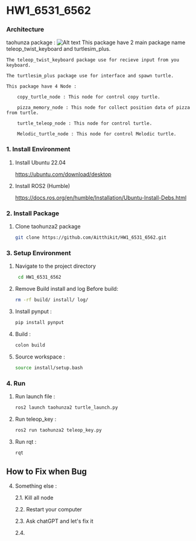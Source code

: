 # HW1_6531_6562

### Architecture
   taohunza package :
    ![Alt text]()
    This package have 2 main package name teleop_twist_keyboard and turtlesim_plus.
   
    The teleop_twist_keyboard package use for recieve input from you keyboard.

    The turtlesim_plus package use for interface and spawn turtle.

    This package have 4 Node :

        copy_turtle_node : This node for control copy turtle.
   
        pizza_memory_node : This node for collect position data of pizza from turtle. 

        turtle_teleop_node : This node for control turtle.

        Melodic_turtle_node : This node for control Melodic turtle.


### 1. Install Environment
1. Install Ubuntu 22.04
   
    https://ubuntu.com/download/desktop

2. Install ROS2 (Humble)

   https://docs.ros.org/en/humble/Installation/Ubuntu-Install-Debs.html

### 2. Install Package
1. Clone taohunza2 package
   ```sh
   git clone https://github.com/Aitthikit/HW1_6531_6562.git
   ```

### 3. Setup Environment
1. Navigate to the project directory
   ```sh
    cd HW1_6531_6562
    ```
2. Remove Build install and log Before build:
    ```sh
    rm -rf build/ install/ log/
    ```
3. Install pynput :
    ```sh
    pip install pynput
    ```
4. Build :
    ```sh
    colon build
    ``` 
5. Source workspace :
    ```sh
    source install/setup.bash 

### 4. Run
1. Run launch file :
   ```sh
   ros2 launch taohunza2 turtle_launch.py 
   ```
2. Run teleop_key :
   ```sh
   ros2 run taohunza2 teleop_key.py
   ``` 
4. Run rqt :
   ```sh
   rqt
   ```


## How to Fix when Bug
4. Something else :
   
   2.1. Kill all node
   
   2.2. Restart your computer
   
   2.3. Ask chatGPT and let's fix it

   2.4. 


